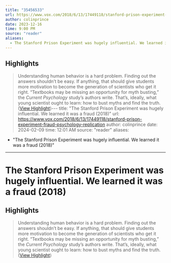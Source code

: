 ```yaml
---
title: "35456533"
url: https://www.vox.com/2018/6/13/17449118/stanford-prison-experiment-fraud-psychology-replication
author: colinprince
date: 2023-12-16
time: 9:00 PM
source: "reader"
aliases:
  - The Stanford Prison Experiment was hugely influential. We learned it was a fraud (2018)
---
```

## Highlights
> Understanding human behavior is a hard problem. Finding out the answers shouldn’t be easy. If anything, that should give students more motivation to become the generation of scientists who get it right.
> “Textbooks may be missing an opportunity for myth busting,” the *Current Psychology* study’s authors write. That’s, ideally, what young scientist ought to learn: how to bust myths and find the truth. ([View Highlight](https://read.readwise.io/read/01hhqrgfgtnjbdgcgrsga76cng))---
title: "The Stanford Prison Experiment was hugely influential. We learned it was a fraud (2018)"
url: https://www.vox.com/2018/6/13/17449118/stanford-prison-experiment-fraud-psychology-replication
author: colinprince
date: 2024-02-09
time: 12:01 AM
source: "reader"
aliases:
  - "The Stanford Prison Experiment was hugely influential. We learned it was a fraud (2018)"
---
# The Stanford Prison Experiment was hugely influential. We learned it was a fraud (2018)

## Highlights
> Understanding human behavior is a hard problem. Finding out the answers shouldn’t be easy. If anything, that should give students more motivation to become the generation of scientists who get it right.
> “Textbooks may be missing an opportunity for myth busting,” the *Current Psychology* study’s authors write. That’s, ideally, what young scientist ought to learn: how to bust myths and find the truth. ([View Highlight](https://read.readwise.io/read/01hhqrgfgtnjbdgcgrsga76cng))

